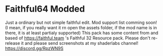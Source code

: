 # Faithful64 Modded

Just a ordinary but not simple faithful edit.
Mod support list comming soon! (I mean, if you really want it rn open the assets folder, if the mod name is in there, it is at least partialy supported)
This pack has some content from and based of https://faithful.team 's Faithful 32 Resource pack. Please don't re-release it and please send screenshots at my shaderlabs channel! https://discord.gg/RpzWN9S

